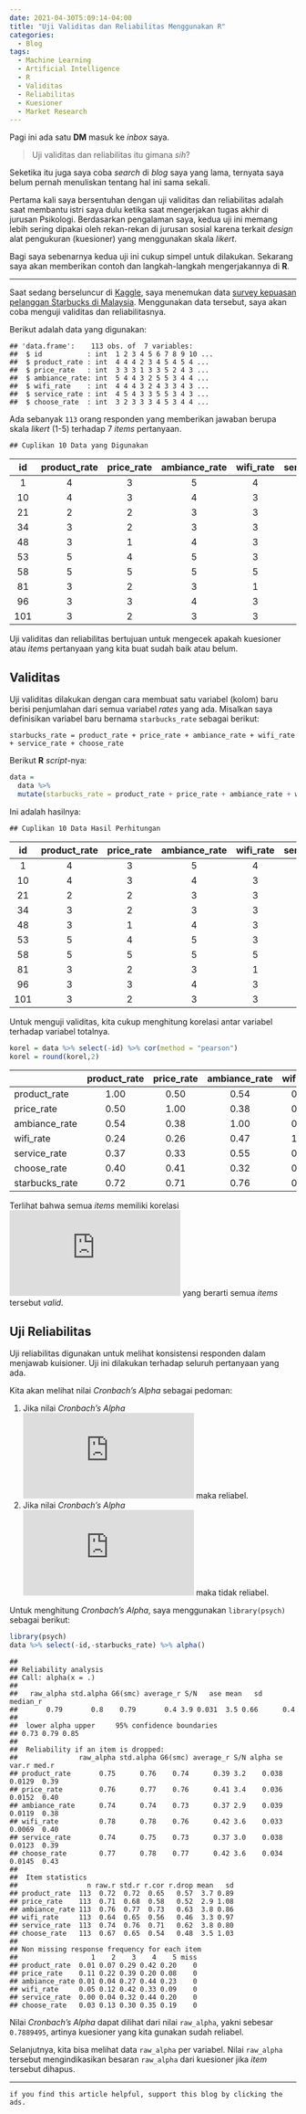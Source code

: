 ```yaml
---
date: 2021-04-30T5:09:14-04:00
title: "Uji Validitas dan Reliabilitas Menggunakan R"
categories:
  - Blog
tags:
  - Machine Learning
  - Artificial Intelligence
  - R
  - Validitas
  - Reliabilitas
  - Kuesioner
  - Market Research
---
```



Pagi ini ada satu **DM** masuk ke *inbox* saya.

> Uji validitas dan reliabilitas itu gimana *sih*?

Seketika itu juga saya coba *search* di *blog* saya yang lama, ternyata
saya belum pernah menuliskan tentang hal ini sama sekali.

Pertama kali saya bersentuhan dengan uji validitas dan reliabilitas
adalah saat membantu istri saya dulu ketika saat mengerjakan tugas akhir
di jurusan Psikologi. Berdasarkan pengalaman saya, kedua uji ini memang
lebih sering dipakai oleh rekan-rekan di jurusan sosial karena terkait
*design* alat pengukuran (kuesioner) yang menggunakan skala *likert*.

Bagi saya sebenarnya kedua uji ini cukup simpel untuk dilakukan.
Sekarang saya akan memberikan contoh dan langkah-langkah mengerjakannya
di **R**.

------------------------------------------------------------------------

Saat sedang berseluncur di [Kaggle](https://www.kaggle.com/), saya
menemukan data [survey kepuasan pelanggan Starbucks di
Malaysia](https://www.kaggle.com/mahirahmzh/starbucks-customer-retention-malaysia-survey).
Menggunakan data tersebut, saya akan coba menguji validitas dan
reliabilitasnya.

Berikut adalah data yang digunakan:

    ## 'data.frame':    113 obs. of  7 variables:
    ##  $ id           : int  1 2 3 4 5 6 7 8 9 10 ...
    ##  $ product_rate : int  4 4 4 2 3 4 5 4 5 4 ...
    ##  $ price_rate   : int  3 3 3 1 3 3 5 2 4 3 ...
    ##  $ ambiance_rate: int  5 4 4 3 2 5 5 3 4 4 ...
    ##  $ wifi_rate    : int  4 4 4 3 2 4 3 3 4 3 ...
    ##  $ service_rate : int  4 5 4 3 3 5 5 3 4 3 ...
    ##  $ choose_rate  : int  3 2 3 3 3 4 5 3 4 4 ...

Ada sebanyak `113` orang responden yang memberikan jawaban berupa skala
*likert* (1-5) terhadap 7 *items* pertanyaan.

    ## Cuplikan 10 Data yang Digunakan

| id  | product\_rate | price\_rate | ambiance\_rate | wifi\_rate | service\_rate | choose\_rate |
|:---:|:-------------:|:-----------:|:--------------:|:----------:|:-------------:|:------------:|
|  1  |       4       |      3      |       5        |     4      |       4       |      3       |
| 10  |       4       |      3      |       4        |     3      |       3       |      4       |
| 21  |       2       |      2      |       3        |     3      |       4       |      3       |
| 34  |       3       |      2      |       3        |     3      |       4       |      3       |
| 48  |       3       |      1      |       4        |     3      |       3       |      2       |
| 53  |       5       |      4      |       5        |     3      |       5       |      5       |
| 58  |       5       |      5      |       5        |     5      |       5       |      5       |
| 81  |       3       |      2      |       3        |     1      |       3       |      3       |
| 96  |       3       |      3      |       4        |     3      |       3       |      4       |
| 101 |       3       |      2      |       3        |     3      |       3       |      3       |

Uji validitas dan reliabilitas bertujuan untuk mengecek apakah kuesioner
atau *items* pertanyaan yang kita buat sudah baik atau belum.

## Validitas

Uji validitas dilakukan dengan cara membuat satu variabel (kolom) baru
berisi penjumlahan dari semua variabel *rates* yang ada. Misalkan saya
definisikan variabel baru bernama `starbucks_rate` sebagai berikut:

    starbucks_rate = product_rate + price_rate + ambiance_rate + wifi_rate + service_rate + choose_rate

Berikut **R** *script*-nya:

``` r
data = 
  data %>% 
  mutate(starbucks_rate = product_rate + price_rate + ambiance_rate + wifi_rate + service_rate + choose_rate)
```

Ini adalah hasilnya:

    ## Cuplikan 10 Data Hasil Perhitungan

| id  | product\_rate | price\_rate | ambiance\_rate | wifi\_rate | service\_rate | choose\_rate | starbucks\_rate |
|:---:|:-------------:|:-----------:|:--------------:|:----------:|:-------------:|:------------:|:---------------:|
|  1  |       4       |      3      |       5        |     4      |       4       |      3       |       23        |
| 10  |       4       |      3      |       4        |     3      |       3       |      4       |       21        |
| 21  |       2       |      2      |       3        |     3      |       4       |      3       |       17        |
| 34  |       3       |      2      |       3        |     3      |       4       |      3       |       18        |
| 48  |       3       |      1      |       4        |     3      |       3       |      2       |       16        |
| 53  |       5       |      4      |       5        |     3      |       5       |      5       |       27        |
| 58  |       5       |      5      |       5        |     5      |       5       |      5       |       30        |
| 81  |       3       |      2      |       3        |     1      |       3       |      3       |       15        |
| 96  |       3       |      3      |       4        |     3      |       3       |      4       |       20        |
| 101 |       3       |      2      |       3        |     3      |       3       |      3       |       17        |

Untuk menguji validitas, kita cukup menghitung korelasi antar variabel
terhadap variabel totalnya.

``` r
korel = data %>% select(-id) %>% cor(method = "pearson") 
korel = round(korel,2)
```

|                 | product\_rate | price\_rate | ambiance\_rate | wifi\_rate | service\_rate | choose\_rate | starbucks\_rate |
|:----------------|:-------------:|:-----------:|:--------------:|:----------:|:-------------:|:------------:|:---------------:|
| product\_rate   |     1.00      |    0.50     |      0.54      |    0.24    |     0.37      |     0.40     |      0.72       |
| price\_rate     |     0.50      |    1.00     |      0.38      |    0.26    |     0.33      |     0.41     |      0.71       |
| ambiance\_rate  |     0.54      |    0.38     |      1.00      |    0.47    |     0.55      |     0.32     |      0.76       |
| wifi\_rate      |     0.24      |    0.26     |      0.47      |    1.00    |     0.56      |     0.22     |      0.64       |
| service\_rate   |     0.37      |    0.33     |      0.55      |    0.56    |     1.00      |     0.40     |      0.74       |
| choose\_rate    |     0.40      |    0.41     |      0.32      |    0.22    |     0.40      |     1.00     |      0.67       |
| starbucks\_rate |     0.72      |    0.71     |      0.76      |    0.64    |     0.74      |     0.67     |      1.00       |

Terlihat bahwa semua *items* memiliki korelasi
![&gt;0.5](https://latex.codecogs.com/png.latex?%3E0.5 ">0.5") yang
berarti semua *items* tersebut *valid*.

## Uji Reliabilitas

Uji reliabilitas digunakan untuk melihat konsistensi responden dalam
menjawab kuisioner. Uji ini dilakukan terhadap seluruh pertanyaan yang
ada.

Kita akan melihat nilai *Cronbach’s Alpha* sebagai pedoman:

1.  Jika nilai *Cronbach’s Alpha*
    ![&gt; 0.60](https://latex.codecogs.com/png.latex?%3E%200.60 "> 0.60")
    maka reliabel.
2.  Jika nilai *Cronbach’s Alpha*
    ![&lt; 0.60](https://latex.codecogs.com/png.latex?%3C%200.60 "< 0.60")
    maka tidak reliabel.

Untuk menghitung *Cronbach’s Alpha*, saya menggunakan `library(psych)`
sebagai berikut:

``` r
library(psych)
data %>% select(-id,-starbucks_rate) %>% alpha()
```

    ## 
    ## Reliability analysis   
    ## Call: alpha(x = .)
    ## 
    ##   raw_alpha std.alpha G6(smc) average_r S/N   ase mean   sd median_r
    ##       0.79       0.8    0.79       0.4 3.9 0.031  3.5 0.66      0.4
    ## 
    ##  lower alpha upper     95% confidence boundaries
    ## 0.73 0.79 0.85 
    ## 
    ##  Reliability if an item is dropped:
    ##               raw_alpha std.alpha G6(smc) average_r S/N alpha se  var.r med.r
    ## product_rate       0.75      0.76    0.74      0.39 3.2    0.038 0.0129  0.39
    ## price_rate         0.76      0.77    0.76      0.41 3.4    0.036 0.0152  0.40
    ## ambiance_rate      0.74      0.74    0.73      0.37 2.9    0.039 0.0119  0.38
    ## wifi_rate          0.78      0.78    0.76      0.42 3.6    0.033 0.0069  0.40
    ## service_rate       0.74      0.75    0.73      0.37 3.0    0.038 0.0123  0.39
    ## choose_rate        0.77      0.78    0.77      0.42 3.6    0.034 0.0145  0.43
    ## 
    ##  Item statistics 
    ##                 n raw.r std.r r.cor r.drop mean   sd
    ## product_rate  113  0.72  0.72  0.65   0.57  3.7 0.89
    ## price_rate    113  0.71  0.68  0.58   0.52  2.9 1.08
    ## ambiance_rate 113  0.76  0.77  0.73   0.63  3.8 0.86
    ## wifi_rate     113  0.64  0.65  0.56   0.46  3.3 0.97
    ## service_rate  113  0.74  0.76  0.71   0.62  3.8 0.80
    ## choose_rate   113  0.67  0.65  0.54   0.48  3.5 1.03
    ## 
    ## Non missing response frequency for each item
    ##                  1    2    3    4    5 miss
    ## product_rate  0.01 0.07 0.29 0.42 0.20    0
    ## price_rate    0.11 0.22 0.39 0.20 0.08    0
    ## ambiance_rate 0.01 0.04 0.27 0.44 0.23    0
    ## wifi_rate     0.05 0.12 0.42 0.33 0.09    0
    ## service_rate  0.00 0.04 0.32 0.44 0.20    0
    ## choose_rate   0.03 0.13 0.30 0.35 0.19    0

Nilai *Cronbach’s Alpha* dapat dilihat dari nilai `raw_alpha`, yakni
sebesar `0.7889495`, artinya kuesioner yang kita gunakan sudah reliabel.

Selanjutnya, kita bisa melihat data `raw_alpha` per variabel. Nilai
`raw_alpha` tersebut mengindikasikan besaran `raw_alpha` dari kuesioner
jika *item* tersebut dihapus.

------------------------------------------------------------------------

`if you find this article helpful, support this blog by clicking the ads.`

